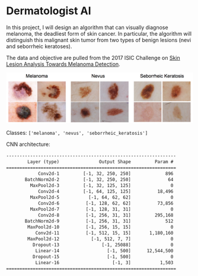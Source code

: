 # Dermatologist AI

In this project, I will design an algorithm that can visually diagnose melanoma, the deadliest form of skin cancer. In particular, the algorithm will distinguish this malignant skin tumor from two types of benign lesions (nevi and seborrheic keratoses).

The data and objective are pulled from the 2017 ISIC Challenge on [Skin Lesion Analysis Towards Melanoma Detection](https://challenge.kitware.com/#challenge/583f126bcad3a51cc66c8d9a).

![Image of Yaktocat](https://github.com/tmargary/dermatologist_ai/blob/main/images/skin_disease_classes.png)

Classes: `['melanoma', 'nevus', 'seborrheic_keratosis']`

CNN architecture:
```
----------------------------------------------------------------
        Layer (type)               Output Shape         Param #
================================================================
            Conv2d-1         [-1, 32, 250, 250]             896
       BatchNorm2d-2         [-1, 32, 250, 250]              64
         MaxPool2d-3         [-1, 32, 125, 125]               0
            Conv2d-4         [-1, 64, 125, 125]          18,496
         MaxPool2d-5           [-1, 64, 62, 62]               0
            Conv2d-6          [-1, 128, 62, 62]          73,856
         MaxPool2d-7          [-1, 128, 31, 31]               0
            Conv2d-8          [-1, 256, 31, 31]         295,168
       BatchNorm2d-9          [-1, 256, 31, 31]             512
        MaxPool2d-10          [-1, 256, 15, 15]               0
           Conv2d-11          [-1, 512, 15, 15]       1,180,160
        MaxPool2d-12            [-1, 512, 7, 7]               0
          Dropout-13                [-1, 25088]               0
           Linear-14                  [-1, 500]      12,544,500
          Dropout-15                  [-1, 500]               0
           Linear-16                    [-1, 3]           1,503
================================================================
```

